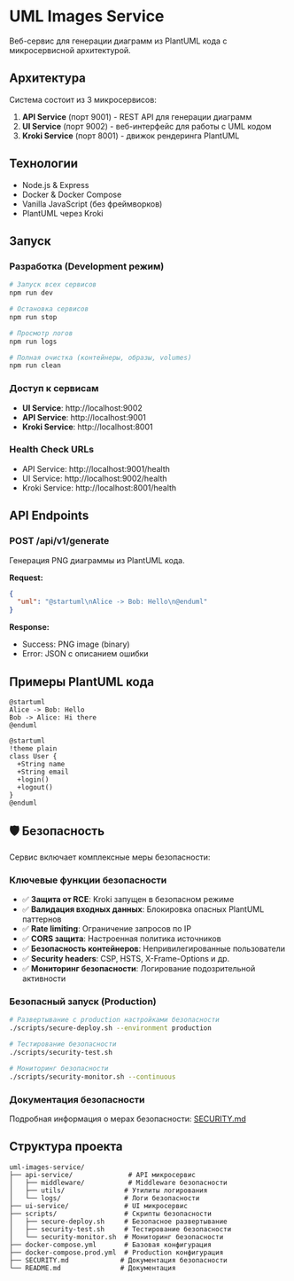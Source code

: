 # UML Images Service

Веб-сервис для генерации диаграмм из PlantUML кода с микросервисной архитектурой.

## Архитектура

Система состоит из 3 микросервисов:

1. **API Service** (порт 9001) - REST API для генерации диаграмм
2. **UI Service** (порт 9002) - веб-интерфейс для работы с UML кодом
3. **Kroki Service** (порт 8001) - движок рендеринга PlantUML

## Технологии

- Node.js & Express
- Docker & Docker Compose
- Vanilla JavaScript (без фреймворков)
- PlantUML через Kroki

## Запуск

### Разработка (Development режим)

```bash
# Запуск всех сервисов
npm run dev

# Остановка сервисов
npm run stop

# Просмотр логов
npm run logs

# Полная очистка (контейнеры, образы, volumes)
npm run clean
```

### Доступ к сервисам

- **UI Service**: http://localhost:9002
- **API Service**: http://localhost:9001
- **Kroki Service**: http://localhost:8001

### Health Check URLs

- API Service: http://localhost:9001/health
- UI Service: http://localhost:9002/health
- Kroki Service: http://localhost:8001/health

## API Endpoints

### POST /api/v1/generate

Генерация PNG диаграммы из PlantUML кода.

**Request:**
```json
{
  "uml": "@startuml\nAlice -> Bob: Hello\n@enduml"
}
```

**Response:**
- Success: PNG image (binary)
- Error: JSON с описанием ошибки

## Примеры PlantUML кода

```plantuml
@startuml
Alice -> Bob: Hello
Bob -> Alice: Hi there
@enduml
```

```plantuml
@startuml
!theme plain
class User {
  +String name
  +String email
  +login()
  +logout()
}
@enduml
```

## 🛡️ Безопасность

Сервис включает комплексные меры безопасности:

### Ключевые функции безопасности
- ✅ **Защита от RCE**: Kroki запущен в безопасном режиме
- ✅ **Валидация входных данных**: Блокировка опасных PlantUML паттернов  
- ✅ **Rate limiting**: Ограничение запросов по IP
- ✅ **CORS защита**: Настроенная политика источников
- ✅ **Безопасность контейнеров**: Непривилегированные пользователи
- ✅ **Security headers**: CSP, HSTS, X-Frame-Options и др.
- ✅ **Мониторинг безопасности**: Логирование подозрительной активности

### Безопасный запуск (Production)

```bash
# Развертывание с production настройками безопасности
./scripts/secure-deploy.sh --environment production

# Тестирование безопасности
./scripts/security-test.sh

# Мониторинг безопасности
./scripts/security-monitor.sh --continuous
```

### Документация безопасности
Подробная информация о мерах безопасности: [SECURITY.md](SECURITY.md)

## Структура проекта

```
uml-images-service/
├── api-service/              # API микросервис
│   ├── middleware/           # Middleware безопасности
│   ├── utils/               # Утилиты логирования
│   └── logs/                # Логи безопасности
├── ui-service/              # UI микросервис
├── scripts/                 # Скрипты безопасности
│   ├── secure-deploy.sh     # Безопасное развертывание
│   ├── security-test.sh     # Тестирование безопасности
│   └── security-monitor.sh  # Мониторинг безопасности
├── docker-compose.yml       # Базовая конфигурация
├── docker-compose.prod.yml  # Production конфигурация
├── SECURITY.md             # Документация безопасности
└── README.md               # Документация
```